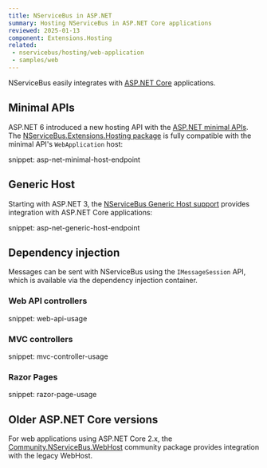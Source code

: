 ```yaml
---
title: NServiceBus in ASP.NET
summary: Hosting NServiceBus in ASP.NET Core applications
reviewed: 2025-01-13
component: Extensions.Hosting
related:
 - nservicebus/hosting/web-application
 - samples/web
---
```


NServiceBus easily integrates with [ASP.NET Core](https://asp.net) applications.

## Minimal APIs

ASP.NET 6 introduced a new hosting API with the [ASP.NET minimal APIs](https://docs.microsoft.com/en-us/aspnet/core/fundamentals/minimal-apis?view=aspnetcore-6.0). The [NServiceBus.Extensions.Hosting package](/nservicebus/hosting/extensions-hosting.md) is fully compatible with the minimal API's `WebApplication` host:

snippet: asp-net-minimal-host-endpoint

## Generic Host

Starting with ASP.NET 3, the [NServiceBus Generic Host support](/nservicebus/hosting/extensions-hosting.md) provides integration with ASP.NET Core applications:

snippet: asp-net-generic-host-endpoint

## Dependency injection

Messages can be sent with NServiceBus using the `IMessageSession` API, which is available via the dependency injection container.

### Web API controllers

snippet: web-api-usage

### MVC controllers

snippet: mvc-controller-usage

### Razor Pages

snippet: razor-page-usage

## Older ASP.NET Core versions

For web applications using ASP.NET Core 2.x, the [Community.NServiceBus.WebHost](https://github.com/timbussmann/Community.NServiceBus.WebHost) community package provides integration with the legacy WebHost.

